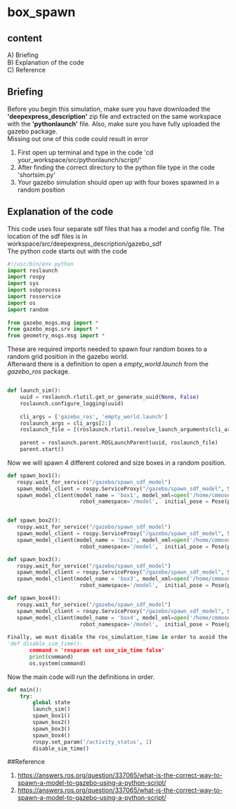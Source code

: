 # box_spawn   
## content   
A) Briefing   
B) Explanation of the code   
C) Reference   
## Briefing    
Before you begin this simulation, make sure you have downloaded the **'deepexpress_description'** zip file and extracted on the same workspace with the **'pythonlaunch'** file. Also, make sure you have fully uploaded the gazebo package.    
Missing out one of this code could result in error   
   
1. First open up terminal and type in the code   'cd your_workspace/src/pythonlaunch/script/'   
2. After finding the correct directory to the python file type in the code 'shortsim.py'   
3. Your gazebo simulation should open up with four boxes spawned in a random position   

## Explanation of the code   
This code uses four separate sdf files that has a model and config file. The location of the sdf files is in workspace/src/deepexpress_description/gazebo_sdf   
The python code starts out with the code   

```python
#!/usr/bin/env python   
import roslaunch   
import rospy   
import sys   
import subprocess    
import rosservice   
import os   
import random   
   
from gazebo_msgs.msg import *   
from gazebo_msgs.srv import *   
from geometry_msgs.msg import *
```       

These are required imports needed to spawn four random boxes to a random grid position in the gazebo world.   
Afterward there is a definition to open a *empty_world.launch* from the *gazebo_ros* package.   

```python

def launch_sim():   
    uuid = roslaunch.rlutil.get_or_generate_uuid(None, False)   
    roslaunch.configure_logging(uuid)   
   
    cli_args = ['gazebo_ros', 'empty_world.launch']   
    roslaunch_args = cli_args[2:]   
    roslaunch_file = [(roslaunch.rlutil.resolve_launch_arguments(cli_args)[0],roslaunch_args)]   
   
    parent = roslaunch.parent.ROSLaunchParent(uuid, roslaunch_file)   
    parent.start()
```   
       
 Now we will spawn 4 different colored and size boxes in a random position.   
 
 ```python
 def spawn_box1():
    rospy.wait_for_service("/gazebo/spawn_sdf_model")
    spawn_model_client = rospy.ServiceProxy("/gazebo/spawn_sdf_model", SpawnModel)
    spawn_model_client(model_name = 'box1', model_xml=open('/home/cmmoon98/workspace/src/deepexpress_description/gazebo_sdf/box1/model.sdf','r').read(),
                        robot_namespace='/model',  initial_pose = Pose(position = Point(random.uniform(-8.0, 8.0),random.uniform(-8.0, 8.0),0),orientation=Quaternion(0,0,0,random.uniform(0, 3.14))), reference_frame='world')


def spawn_box2():
    rospy.wait_for_service("/gazebo/spawn_sdf_model")
    spawn_model_client = rospy.ServiceProxy("/gazebo/spawn_sdf_model", SpawnModel)
    spawn_model_client(model_name = 'box2', model_xml=open('/home/cmmoon98/workspace/src/deepexpress_description/gazebo_sdf/box2/model.sdf','r').read(),
                        robot_namespace='/model',  initial_pose = Pose(position = Point(random.uniform(-8.0, 8.0),random.uniform(-8.0, 8.0),0),orientation=Quaternion(0,0,0,random.uniform(0, 3.14))), reference_frame='world')

def spawn_box3():
    rospy.wait_for_service("/gazebo/spawn_sdf_model")
    spawn_model_client = rospy.ServiceProxy("/gazebo/spawn_sdf_model", SpawnModel)
    spawn_model_client(model_name = 'box3', model_xml=open('/home/cmmoon98/workspace/src/deepexpress_description/gazebo_sdf/box3/model.sdf','r').read(),
                        robot_namespace='/model',  initial_pose = Pose(position = Point(random.uniform(-8.0, 8.0),random.uniform(-8.0, 8.0),0),orientation=Quaternion(0,0,0,random.uniform(0, 3.14))), reference_frame='world')

def spawn_box4():
    rospy.wait_for_service("/gazebo/spawn_sdf_model")
    spawn_model_client = rospy.ServiceProxy("/gazebo/spawn_sdf_model", SpawnModel)
    spawn_model_client(model_name = 'box4', model_xml=open('/home/cmmoon98/workspace/src/deepexpress_description/gazebo_sdf/box4/model.sdf','r').read(),
                        robot_namespace='/model',  initial_pose = Pose(position = Point(random.uniform(-8.0, 8.0),random.uniform(-8.0, 8.0),0),orientation=Quaternion(0,0,0,random.uniform(0, 3.14))), reference_frame='world')'   
                        
Finally, we must disable the ros_simulation_time in order to avoid the ROS simulation time colliding with the gazebo/clock.   
'def disable_sim_time():
        command = 'rosparam set use_sim_time false'
        print(command)
        os.system(command)
```   
        
   
Now the main code will run the definitions in order.   
```python
def main():
    try:
        global state
        launch_sim()
        spawn_box1()
        spawn_box2()
        spawn_box3()
        spawn_box4()
        rospy.set_param('/activity_status', 1)
        disable_sim_time()
   ```   
##Reference   
1) https://answers.ros.org/question/337065/what-is-the-correct-way-to-spawn-a-model-to-gazebo-using-a-python-script/
2) https://answers.ros.org/question/337065/what-is-the-correct-way-to-spawn-a-model-to-gazebo-using-a-python-script/
